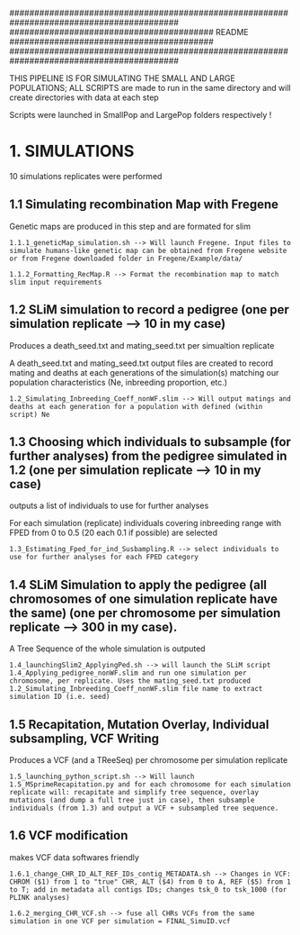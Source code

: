 ##########################################################################################
######################################### README #########################################
##########################################################################################

THIS PIPELINE IS FOR SIMULATING THE SMALL AND LARGE POPULATIONS; ALL SCRIPTS are made to run in the same directory and will create directories with data at each step

Scripts were launched in SmallPop and LargePop folders respectively !

# 1. SIMULATIONS


10 simulations replicates were performed

## 1.1 Simulating recombination Map with Fregene
Genetic maps are produced in this step and are formated for slim

	1.1.1_geneticMap_simulation.sh --> Will launch Fregene. Input files to simulate humans-like genetic map can be obtained from Fregene website or from Fregene downloaded folder in Fregene/Example/data/

	1.1.2_Formatting_RecMap.R --> Format the recombination map to match slim input requirements


## 1.2 SLiM simulation to record a pedigree (one per simulation replicate --> 10 in my case)
Produces a death_seed.txt and mating_seed.txt per simualtion replicate

A death_seed.txt and mating_seed.txt output files are created to record mating and deaths at each generations of the simulation(s) matching our population characteristics (Ne, inbreeding proportion, etc.)

	1.2_Simulating_Inbreeding_Coeff_nonWF.slim --> Will output matings and deaths at each generation for a population with defined (within script) Ne


## 1.3 Choosing which individuals to subsample (for further analyses) from the pedigree simulated in 1.2 (one per simulation replicate --> 10 in my case)
outputs a list of individuals to use for further analyses

For each simulation (replicate) individuals covering inbreeding range with FPED from 0 to 0.5 (20 each 0.1 if possible) are selected

	1.3_Estimating_Fped_for_ind_Susbampling.R --> select individuals to use for further analyses for each FPED category


## 1.4 SLiM Simulation to apply the pedigree (all chromosomes of one simulation replicate have the same) (one per chromosome per simulation replicate --> 300 in my case).
A Tree Sequence of the whole simulation is outputed

	1.4_launchingSlim2_ApplyingPed.sh --> will launch the SLiM script 1.4_Applying_pedigree_nonWF.slim and run one simulation per chromosome, per replicate. Uses the mating_seed.txt produced 1.2_Simulating_Inbreeding_Coeff_nonWF.slim file name to extract simulation ID (i.e. seed)


## 1.5 Recapitation, Mutation Overlay, Individual subsampling, VCF Writing
Produces a VCF (and a TReeSeq) per chromosome per simulation replicate

	1.5_launching_python_script.sh --> Will launch 1.5_MSprimeRecapitation.py and for each chromosome for each simulation replicate will: recapitate and simplify tree sequence, overlay mutations (and dump a full tree just in case), then subsample individuals (from 1.3) and output a VCF + subsampled tree sequence.


## 1.6 VCF modification
makes VCF data softwares friendly

	1.6.1_change_CHR_ID_ALT_REF_IDs_contig_METADATA.sh --> Changes in VCF: CHROM ($1) from 1 to "true" CHR, ALT ($4) from 0 to A, REF ($5) from 1 to T; add in metadata all contigs IDs; changes tsk_0 to tsk_1000 (for PLINK analyses)

	1.6.2_merging_CHR_VCF.sh --> fuse all CHRs VCFs from the same simulation in one VCF per simulation = FINAL_SimuID.vcf

